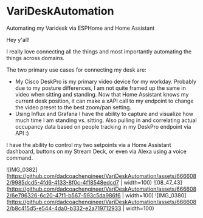 # VariDeskAutomation
Automating my Varidesk via ESPHome and Home Assistant

Hey y'all!

I really love connecting all the things and most importantly automating the things across domains.

The two primary use cases for connecting my desk are:
* My Cisco DeskPro is my primary video device for my workday. Probably due to my posture differences, I am not quite framed up the same in video when sitting and standing. Now that Home Assistant knows my current desk position, it can make a xAPI call to my endpoint to change the video preset to the best zoom/pan setting.
* Using Influx and Grafana I have the ability to capture and visualize how much time I am standing vs. sitting. Also pulling in and correlating actual occupancy data based on people tracking in my DeskPro endpoint via API :)

I have the ability to control my two setpoints via a Home Assistant dashboard, buttons on my Stream Deck, or even via Alexa using a voice command.

![IMG_0382](https://github.com/dadcoachengineer/VariDeskAutomation/assets/6666082/9985dcd5-4fd6-4133-8f0c-4f18548edcd7 | width=100)
![08_47_43](https://github.com/dadcoachengineer/VariDeskAutomation/assets/6666082/6e796326-6c20-47f1-b567-593c5da986f6 | width=100)
![IMG_0380](https://github.com/dadcoachengineer/VariDeskAutomation/assets/6666082/b8c415d5-e544-4da0-b332-e2a719712933 | width=100)
